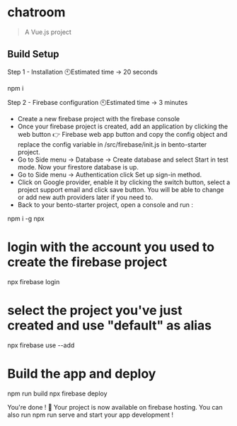 # chatroom

> A Vue.js project

## Build Setup
Step 1 - Installation
🕙Estimated time → 20 seconds 

npm i

Step 2 - Firebase configuration
🕙Estimated time → 3 minutes 

- Create a new firebase project with the firebase console
- Once your firebase project is created, add an application by clicking the web button 👉 Firebase web app button and copy the config object and replace the config variable in /src/firebase/init.js in bento-starter project.
- Go to Side menu → Database → Create database and select Start in test mode. Now your firestore database is up.
- Go to Side menu → Authentication click Set up sign-in method.
- Click on Google provider, enable it by clicking the switch button, select a project support email and click save button. You will be able to change or add new auth providers later if you need to.
- Back to your bento-starter project, open a console and run :

npm i -g npx

# login with the account you used to create the firebase project
npx firebase login

# select the project you've just created and use "default" as alias
npx firebase use --add

# Build the app and deploy
npm run build
npx firebase deploy

You're done ! 🎉
Your project is now available on firebase hosting.
You can also run npm run serve and start your app development !
